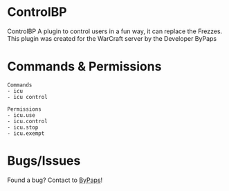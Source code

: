 # ControlBP

ControlBP 
A plugin to control users in a fun way, it can replace the Frezzes. This plugin was created for the WarCraft server by the Developer ByPaps

# Commands & Permissions
```
Commands
- icu 
- icu control

Permissions 
- icu.use
- icu.control
- icu.stop
- icu.exempt
```

# Bugs/Issues
Found a bug? Contact to [ByPaps](https://discord.gg/4F34P3M7AA)!
